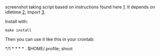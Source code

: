 screenshot taking script based on instructions found here [1]. It
depends on idletime [2], import [3].

Install with:

```make install```

Then you can use it like this in your crontab:

*/1 * * * * . $HOME/.profile; shoot

[1]: https://wiki.archlinux.org/index.php/Taking_a_Screenshot
[2]: http://github.com/gpolitis/idletime
[3]: http://www.imagemagick.org/script/import.php